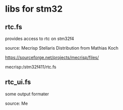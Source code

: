 # libs for stm32



## rtc.fs

provides access to rtc on  stm32f4

source: Mecrisp Stellaris Distribution from Mathias Koch

https://sourceforge.net/projects/mecrisp/files/

mecrisp:/stm32f411/rtc.fs

## rtc_ui.fs

some output formater 

source: Me

